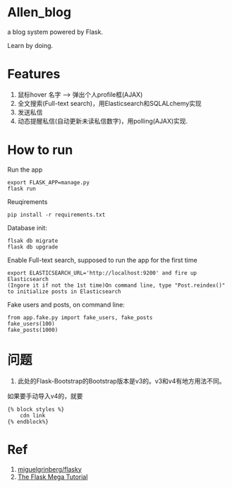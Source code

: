 # Allen_blog
a blog system powered by Flask.

Learn by doing.

# Features
1. 鼠标hover 名字 --> 弹出个人profile框(AJAX)
2. 全文搜索(Full-text search)，用Elasticsearch和SQLALchemy实现
3. 发送私信
4. 动态提醒私信(自动更新未读私信数字)，用polling(AJAX)实现. 


# How to run
Run the app
```
export FLASK_APP=manage.py
flask run
```

Reuqirements
```
pip install -r requirements.txt
```

Database init:
```
flsak db migrate
flask db upgrade
```

Enable Full-text search, supposed to run the app for the first time
```
export ELASTICSEARCH_URL='http://localhost:9200' and fire up Elasticsearch
(Ingore it if not the 1st time)On command line, type "Post.reindex()" to initialize posts in Elasticsearch  
```

Fake users and posts, on command line:
```
from app.fake.py import fake_users, fake_posts
fake_users(100)
fake_posts(1000)
```

# 问题
1.  此处的Flask-Bootstrap的Bootstrap版本是v3的。v3和v4有地方用法不同。

如果要手动导入v4的，就要
```
{% block styles %}
    cdn link
{% endblock%}
```

# Ref
1.  [miguelgrinberg/flasky](https://github.com/miguelgrinberg/flasky)
2.  [The Flask Mega Tutorial](https://blog.miguelgrinberg.com/post/the-flask-mega-tutorial-part-xiv-ajax)
